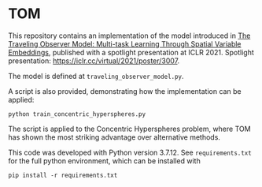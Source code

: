 # TOM

This repository contains an implementation of the model introduced in [The Traveling Observer Model: Multi-task Learning Through Spatial Variable Embeddings](https://arxiv.org/abs/2010.02354), published with a spotlight presentation at ICLR 2021. Spotlight presentation: https://iclr.cc/virtual/2021/poster/3007.

The model is defined at `traveling_observer_model.py`.

A script is also provided, demonstrating how the implementation can be applied:
```
python train_concentric_hyperspheres.py
```

The script is applied to the Concentric Hyperspheres problem, where TOM has shown the most striking advantage over alternative methods.

This code was developed with Python version 3.7.12. See `requirements.txt` for the full python environment, which can be installed with
```
pip install -r requirements.txt
```
